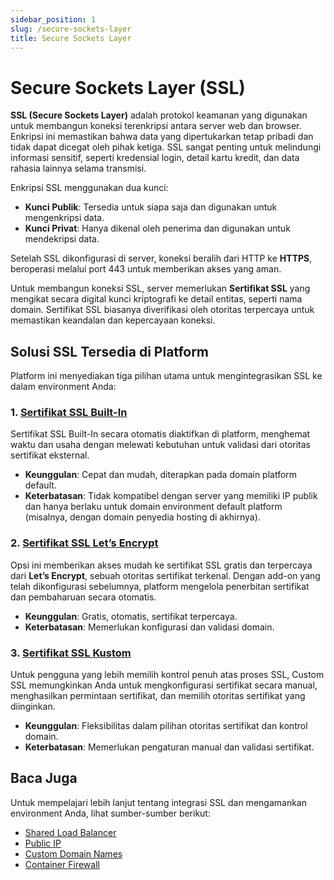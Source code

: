 ```yaml
---
sidebar_position: 1
slug: /secure-sockets-layer
title: Secure Sockets Layer
---
```


# Secure Sockets Layer (SSL)

**SSL (Secure Sockets Layer)** adalah protokol keamanan yang digunakan untuk membangun koneksi terenkripsi antara server web dan browser. Enkripsi ini memastikan bahwa data yang dipertukarkan tetap pribadi dan tidak dapat dicegat oleh pihak ketiga. SSL sangat penting untuk melindungi informasi sensitif, seperti kredensial login, detail kartu kredit, dan data rahasia lainnya selama transmisi.

Enkripsi SSL menggunakan dua kunci:
- **Kunci Publik**: Tersedia untuk siapa saja dan digunakan untuk mengenkripsi data.
- **Kunci Privat**: Hanya dikenal oleh penerima dan digunakan untuk mendekripsi data.

Setelah SSL dikonfigurasi di server, koneksi beralih dari HTTP ke **HTTPS**, beroperasi melalui port 443 untuk memberikan akses yang aman.

Untuk membangun koneksi SSL, server memerlukan **Sertifikat SSL** yang mengikat secara digital kunci kriptografi ke detail entitas, seperti nama domain. Sertifikat SSL biasanya diverifikasi oleh otoritas terpercaya untuk memastikan keandalan dan kepercayaan koneksi.

## Solusi SSL Tersedia di Platform

Platform ini menyediakan tiga pilihan utama untuk mengintegrasikan SSL ke dalam environment Anda:

### 1. [Sertifikat SSL Built-In](https://docs.dewacloud.com/docs/built-in-ssl)
Sertifikat SSL Built-In secara otomatis diaktifkan di platform, menghemat waktu dan usaha dengan melewati kebutuhan untuk validasi dari otoritas sertifikat eksternal.

- **Keunggulan**: Cepat dan mudah, diterapkan pada domain platform default.
- **Keterbatasan**: Tidak kompatibel dengan server yang memiliki IP publik dan hanya berlaku untuk domain environment default platform (misalnya, dengan domain penyedia hosting di akhirnya).

### 2. [Sertifikat SSL Let’s Encrypt](https://www.virtuozzo.com/company/blog/free-ssl-certificates-with-lets-encrypt/)
Opsi ini memberikan akses mudah ke sertifikat SSL gratis dan terpercaya dari **Let’s Encrypt**, sebuah otoritas sertifikat terkenal. Dengan add-on yang telah dikonfigurasi sebelumnya, platform mengelola penerbitan sertifikat dan pembaharuan secara otomatis.

- **Keunggulan**: Gratis, otomatis, sertifikat terpercaya.
- **Keterbatasan**: Memerlukan konfigurasi dan validasi domain.

### 3. [Sertifikat SSL Kustom](https://docs.dewacloud.com/docs/custom-ssl)
Untuk pengguna yang lebih memilih kontrol penuh atas proses SSL, Custom SSL memungkinkan Anda untuk mengkonfigurasi sertifikat secara manual, menghasilkan permintaan sertifikat, dan memilih otoritas sertifikat yang diinginkan.

- **Keunggulan**: Fleksibilitas dalam pilihan otoritas sertifikat dan kontrol domain.
- **Keterbatasan**: Memerlukan pengaturan manual dan validasi sertifikat.

## Baca Juga

Untuk mempelajari lebih lanjut tentang integrasi SSL dan mengamankan environment Anda, lihat sumber-sumber berikut:
- [Shared Load Balancer](https://docs.dewacloud.com/docs/shared-load-balancer/)
- [Public IP](https://docs.dewacloud.com/docs/public-ip/)
- [Custom Domain Names](https://docs.dewacloud.com/docs/custom-domains/)
- [Container Firewall](https://docs.dewacloud.com/docs/container-firewall/)